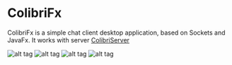 # ColibriFx

ColibriFx is a simple chat client desktop application, based on Sockets and JavaFx. It works with server <a href="https://github.com/yra-rom/ColibriServer">ColibriServer</a>

![alt tag](https://cloud.githubusercontent.com/assets/19465769/23318909/05ef208e-fadd-11e6-895b-0a14b5371599.png) ![alt tag](https://cloud.githubusercontent.com/assets/19465769/23318987/67d61e88-fadd-11e6-852b-23ba7a16ee55.png) ![alt tag](https://cloud.githubusercontent.com/assets/19465769/23318988/67fa9790-fadd-11e6-97ad-c1e19516cec4.png) ![alt tag](https://cloud.githubusercontent.com/assets/19465769/23318989/67fb610c-fadd-11e6-80ff-18b9d7808061.png)
